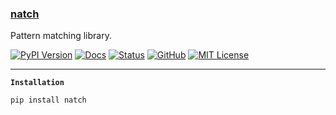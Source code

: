 ### [natch](#)

Pattern matching library.

[![PyPI Version](https://img.shields.io/pypi/v/natch?style=flat-square)](https://pypi.org/project/natch/)
[![Docs](https://img.shields.io/badge/API-docs-blue.svg?style=flat-square)](https://natch.readthedocs.io)
[![Status](https://img.shields.io/circleci/build/github/ertgl/natch?style=flat-square&logo=circleci)](https://circleci.com/gh/ertgl/natch)
[![GitHub](https://img.shields.io/badge/vcs-GitHub-blue.svg?style=flat-square&logo=github)](https://github.com/ertgl/natch)
[![MIT License](https://img.shields.io/pypi/l/natch?style=flat-square&color=blue)](LICENSE.txt)

---

**`Installation`**

```bash
pip install natch
```
